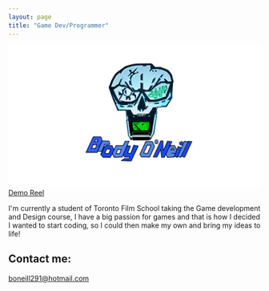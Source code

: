 ```yaml
---
layout: page
title: "Game Dev/Programmer"
---
```

![My Logo](/images/LogoDesign.png)
[Demo Reel](https://youtu.be/X4cXdLfqp58?si=LGqRfVNn5VfuWOMF)

I'm currently a student of Toronto Film School taking the Game development and Design course, 
I have a big passion for games and that is how I decided I wanted to start coding, so I could then make my own and bring my ideas to life!

## Contact me:
boneill291@hotmail.com
